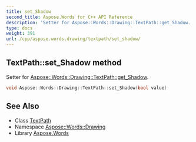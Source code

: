 ```yaml
---
title: set_Shadow
second_title: Aspose.Words for C++ API Reference
description: 'Setter for Aspose::Words::Drawing::TextPath::get_Shadow.'
type: docs
weight: 391
url: /cpp/aspose.words.drawing/textpath/set_shadow/
---
```

## TextPath::set_Shadow method


Setter for [Aspose::Words::Drawing::TextPath::get_Shadow](../get_shadow/).

```cpp
void Aspose::Words::Drawing::TextPath::set_Shadow(bool value)
```

## See Also

* Class [TextPath](../)
* Namespace [Aspose::Words::Drawing](../../)
* Library [Aspose.Words](../../../)
